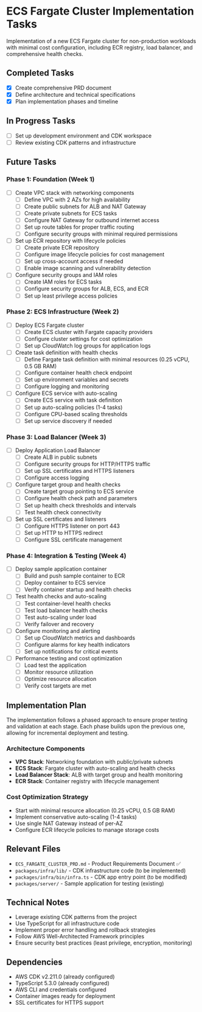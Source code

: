 # ECS Fargate Cluster Implementation Tasks

Implementation of a new ECS Fargate cluster for non-production workloads with minimal cost configuration, including ECR registry, load balancer, and comprehensive health checks.

## Completed Tasks

- [x] Create comprehensive PRD document
- [x] Define architecture and technical specifications
- [x] Plan implementation phases and timeline

## In Progress Tasks

- [ ] Set up development environment and CDK workspace
- [ ] Review existing CDK patterns and infrastructure

## Future Tasks

### Phase 1: Foundation (Week 1)

- [ ] Create VPC stack with networking components
  - [ ] Define VPC with 2 AZs for high availability
  - [ ] Create public subnets for ALB and NAT Gateway
  - [ ] Create private subnets for ECS tasks
  - [ ] Configure NAT Gateway for outbound internet access
  - [ ] Set up route tables for proper traffic routing
  - [ ] Configure security groups with minimal required permissions
- [ ] Set up ECR repository with lifecycle policies
  - [ ] Create private ECR repository
  - [ ] Configure image lifecycle policies for cost management
  - [ ] Set up cross-account access if needed
  - [ ] Enable image scanning and vulnerability detection
- [ ] Configure security groups and IAM roles
  - [ ] Create IAM roles for ECS tasks
  - [ ] Configure security groups for ALB, ECS, and ECR
  - [ ] Set up least privilege access policies

### Phase 2: ECS Infrastructure (Week 2)

- [ ] Deploy ECS Fargate cluster
  - [ ] Create ECS cluster with Fargate capacity providers
  - [ ] Configure cluster settings for cost optimization
  - [ ] Set up CloudWatch log groups for application logs
- [ ] Create task definition with health checks
  - [ ] Define Fargate task definition with minimal resources (0.25 vCPU, 0.5 GB RAM)
  - [ ] Configure container health check endpoint
  - [ ] Set up environment variables and secrets
  - [ ] Configure logging and monitoring
- [ ] Configure ECS service with auto-scaling
  - [ ] Create ECS service with task definition
  - [ ] Set up auto-scaling policies (1-4 tasks)
  - [ ] Configure CPU-based scaling thresholds
  - [ ] Set up service discovery if needed

### Phase 3: Load Balancer (Week 3)

- [ ] Deploy Application Load Balancer
  - [ ] Create ALB in public subnets
  - [ ] Configure security groups for HTTP/HTTPS traffic
  - [ ] Set up SSL certificates and HTTPS listeners
  - [ ] Configure access logging
- [ ] Configure target group and health checks
  - [ ] Create target group pointing to ECS service
  - [ ] Configure health check path and parameters
  - [ ] Set up health check thresholds and intervals
  - [ ] Test health check connectivity
- [ ] Set up SSL certificates and listeners
  - [ ] Configure HTTPS listener on port 443
  - [ ] Set up HTTP to HTTPS redirect
  - [ ] Configure SSL certificate management

### Phase 4: Integration & Testing (Week 4)

- [ ] Deploy sample application container
  - [ ] Build and push sample container to ECR
  - [ ] Deploy container to ECS service
  - [ ] Verify container startup and health checks
- [ ] Test health checks and auto-scaling
  - [ ] Test container-level health checks
  - [ ] Test load balancer health checks
  - [ ] Test auto-scaling under load
  - [ ] Verify failover and recovery
- [ ] Configure monitoring and alerting
  - [ ] Set up CloudWatch metrics and dashboards
  - [ ] Configure alarms for key health indicators
  - [ ] Set up notifications for critical events
- [ ] Performance testing and cost optimization
  - [ ] Load test the application
  - [ ] Monitor resource utilization
  - [ ] Optimize resource allocation
  - [ ] Verify cost targets are met

## Implementation Plan

The implementation follows a phased approach to ensure proper testing and validation at each stage. Each phase builds upon the previous one, allowing for incremental deployment and testing.

### Architecture Components

- **VPC Stack**: Networking foundation with public/private subnets
- **ECS Stack**: Fargate cluster with auto-scaling and health checks
- **Load Balancer Stack**: ALB with target group and health monitoring
- **ECR Stack**: Container registry with lifecycle management

### Cost Optimization Strategy

- Start with minimal resource allocation (0.25 vCPU, 0.5 GB RAM)
- Implement conservative auto-scaling (1-4 tasks)
- Use single NAT Gateway instead of per-AZ
- Configure ECR lifecycle policies to manage storage costs

## Relevant Files

- `ECS_FARGATE_CLUSTER_PRD.md` - Product Requirements Document ✅
- `packages/infra/lib/` - CDK infrastructure code (to be implemented)
- `packages/infra/bin/infra.ts` - CDK app entry point (to be modified)
- `packages/server/` - Sample application for testing (existing)

## Technical Notes

- Leverage existing CDK patterns from the project
- Use TypeScript for all infrastructure code
- Implement proper error handling and rollback strategies
- Follow AWS Well-Architected Framework principles
- Ensure security best practices (least privilege, encryption, monitoring)

## Dependencies

- AWS CDK v2.211.0 (already configured)
- TypeScript 5.3.0 (already configured)
- AWS CLI and credentials configured
- Container images ready for deployment
- SSL certificates for HTTPS support
